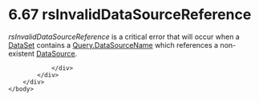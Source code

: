 <html dir="LTR" xmlns:mshelp="http://msdn.microsoft.com/mshelp" xmlns:ddue="http://ddue.schemas.microsoft.com/authoring/2003/5" xmlns:xlink="http://www.w3.org/1999/xlink" xmlns:tool="http://www.microsoft.com/tooltip">
    <head>
        <meta http-equiv="Content-Type" content="text/html; CHARSET=utf-8"></meta>
        <meta name="save" content="history"></meta>
        <title>6.67 rsInvalidDataSourceReference</title>
        <xml>
            <mshelp:toctitle title="6.67 rsInvalidDataSourceReference"></mshelp:toctitle>
            <mshelp:rltitle title="[MS-RDL]: rsInvalidDataSourceReference"></mshelp:rltitle>
            <mshelp:keyword index="A" term="2167e431-acd0-496f-b420-92bb94ba057e"></mshelp:keyword>
            <mshelp:attr name="DCSext.ContentType" value="open specification"></mshelp:attr>
            <mshelp:attr name="AssetID" value="2167e431-acd0-496f-b420-92bb94ba057e"></mshelp:attr>
            <mshelp:attr name="TopicType" value="kbRef"></mshelp:attr>
            <mshelp:attr name="DCSext.Title" value="[MS-RDL]: rsInvalidDataSourceReference" />
        </xml>
    </head>
    <body>
        <div id="header">
            <h1 class="heading">6.67 rsInvalidDataSourceReference</h1>
        </div>
        <div id="mainSection">
            <div id="mainBody">
                <div id="allHistory" class="saveHistory"></div>
                <div id="sectionSection0" class="section" name="collapseableSection">
                    

<p><i>rsInvalidDataSourceReference</i> is a critical error that
will occur when a <a href="a14782b0-2e2f-4305-83a3-3de3fd750b6a.md">DataSet</a>
contains a <a href="c9cc3a43-59ca-4890-82a8-13fe235ecafc.md">Query.DataSourceName</a>
which references a non-existent <a href="0f098196-d1a1-4668-ac38-70331cc05041.md">DataSource</a>.</p>


                </div>
            </div>
        </div>
    </body>
</html>